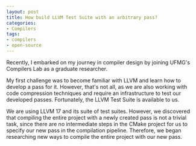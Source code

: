 ```yaml
---
layout: post
title: How build LLVM Test Suite with an arbitrary pass?
categories:
- Compilers
tags:
- compilers
- open-source
---
```

Recently, I embarked on my journey in compiler design by joining UFMG's Compilers Lab as a graduate researcher.

My first challenge was to become familiar with LLVM and learn how to develop a pass for it. However, that's not all, as we are also working with code compression techniques and require an infrastructure to test our developed passes. Fortunately, the LLVM Test Suite is available to us.

We are using LLVM 17 and its suite of test suites. However, we discovered that compiling the entire project with a newly created pass is not a trivial task, since there are no intermediate steps in the CMake project for us to specify our new pass in the compilation pipeline. Therefore, we began researching new ways to compile the entire project with our new pass.

